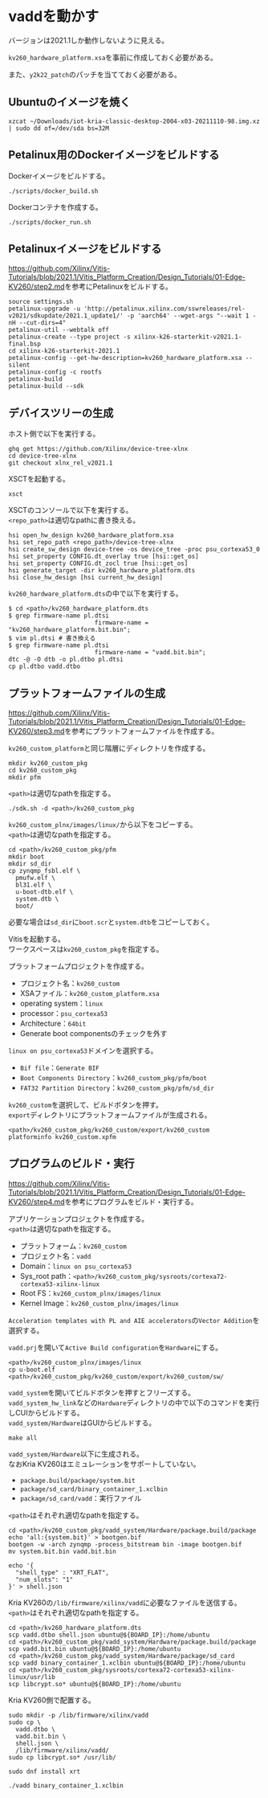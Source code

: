 # vaddを動かす

バージョンは2021.1しか動作しないように見える。

`kv260_hardware_platform.xsa`を事前に作成しておく必要がある。

また、`y2k22_patch`のパッチを当てておく必要がある。

## Ubuntuのイメージを焼く

```shell
xzcat ~/Downloads/iot-kria-classic-desktop-2004-x03-20211110-98.img.xz | sudo dd of=/dev/sda bs=32M
```

## Petalinux用のDockerイメージをビルドする

Dockerイメージをビルドする。

```shell
./scripts/docker_build.sh
```

Dockerコンテナを作成する。

```shell
./scripts/docker_run.sh
```

## Petalinuxイメージをビルドする

<https://github.com/Xilinx/Vitis-Tutorials/blob/2021.1/Vitis_Platform_Creation/Design_Tutorials/01-Edge-KV260/step2.md>を参考にPetalinuxをビルドする。

```shell
source settings.sh
petalinux-upgrade -u 'http://petalinux.xilinx.com/sswreleases/rel-v2021/sdkupdate/2021.1_update1/' -p 'aarch64' --wget-args "--wait 1 -nH --cut-dirs=4"
petalinux-util --webtalk off
petalinux-create --type project -s xilinx-k26-starterkit-v2021.1-final.bsp
cd xilinx-k26-starterkit-2021.1
petalinux-config --get-hw-description=kv260_hardware_platform.xsa --silent
petalinux-config -c rootfs
petalinux-build
petalinux-build --sdk
```

## デバイスツリーの生成

ホスト側で以下を実行する。

```shell
ghq get https://github.com/Xilinx/device-tree-xlnx
cd device-tree-xlnx
git checkout xlnx_rel_v2021.1
```

XSCTを起動する。

```shell
xsct
```

XSCTのコンソールで以下を実行する。  
`<repo_path>`は適切なpathに書き換える。

```shell
hsi open_hw_design kv260_hardware_platform.xsa
hsi set_repo_path <repo_path>/device-tree-xlnx
hsi create_sw_design device-tree -os device_tree -proc psu_cortexa53_0
hsi set_property CONFIG.dt_overlay true [hsi::get_os]
hsi set_property CONFIG.dt_zocl true [hsi::get_os]
hsi generate_target -dir kv260_hardware_platform.dts
hsi close_hw_design [hsi current_hw_design]
```

`kv260_hardware_platform.dts`の中で以下を実行する。

```shell
$ cd <path>/kv260_hardware_platform.dts
$ grep firmware-name pl.dtsi
                        firmware-name = "kv260_hardware_platform.bit.bin";
$ vim pl.dtsi # 書き換える
$ grep firmware-name pl.dtsi
                        firmware-name = "vadd.bit.bin";
dtc -@ -O dtb -o pl.dtbo pl.dtsi
cp pl.dtbo vadd.dtbo
```

## プラットフォームファイルの生成

<https://github.com/Xilinx/Vitis-Tutorials/blob/2021.1/Vitis_Platform_Creation/Design_Tutorials/01-Edge-KV260/step3.md>を参考にプラットフォームファイルを作成する。

`kv260_custom_platform`と同じ階層にディレクトリを作成する。

```shell
mkdir kv260_custom_pkg
cd kv260_custom_pkg
mkdir pfm
```

`<path>`は適切なpathを指定する。

```shell
./sdk.sh -d <path>/kv260_custom_pkg
```

`kv260_custom_plnx/images/linux/`から以下をコピーする。  
`<path>`は適切なpathを指定する。

```shell
cd <path>/kv260_custom_pkg/pfm
mkdir boot
mkdir sd_dir
cp zynqmp_fsbl.elf \
  pmufw.elf \
  bl31.elf \
  u-boot-dtb.elf \
  system.dtb \
  boot/
```

必要な場合は`sd_dir`に`boot.scr`と`system.dtb`をコピーしておく。

Vitisを起動する。  
ワークスペースは`kv260_custom_pkg`を指定する。

プラットフォームプロジェクトを作成する。  

- プロジェクト名：`kv260_custom`
- XSAファイル：`kv260_custom_platform.xsa`
- operating system：`linux`
- processor：`psu_cortexa53`
- Architecture：`64bit`
- Generate boot componentsのチェックを外す

`linux on psu_cortexa53`ドメインを選択する。  

- `Bif file`：`Generate BIF`
- `Boot Components Directory`：`kv260_custom_pkg/pfm/boot`
- `FAT32 Partition Directory`：`kv260_custom_pkg/pfm/sd_dir`

`kv260_custom`を選択して、ビルドボタンを押す。  
`export`ディレクトリにプラットフォームファイルが生成される。

```shell
<path>/kv260_custom_pkg/kv260_custom/export/kv260_custom
platforminfo kv260_custom.xpfm
```

## プログラムのビルド・実行

<https://github.com/Xilinx/Vitis-Tutorials/blob/2021.1/Vitis_Platform_Creation/Design_Tutorials/01-Edge-KV260/step4.md>を参考にプログラムをビルド・実行する。

アプリケーションプロジェクトを作成する。  
`<path>`は適切なpathを指定する。

- プラットフォーム：`kv260_custom`
- プロジェクト名：`vadd`
- Domain：`linux on psu_cortexa53`
- Sys_root path：`<path>/kv260_custom_pkg/sysroots/cortexa72-cortexa53-xilinx-linux`
- Root FS：`kv260_custom_plnx/images/linux`
- Kernel Image：`kv260_custom_plnx/images/linux`

`Acceleration templates with PL and AIE accelerators`の`Vector Addition`を選択する。

`vadd.prj`を開いて`Active Build configuration`を`Hardware`にする。

```shell
<path>/kv260_custom_plnx/images/linux
cp u-boot.elf <path>/kv260_custom_pkg/kv260_custom/export/kv260_custom/sw/
```

`vadd_system`を開いてビルドボタンを押すとフリーズする。  
`vadd_system_hw_link`などの`Hardware`ディレクトリの中で以下のコマンドを実行しCUIからビルドする。  
`vadd_system/Hardware`はGUIからビルドする。

```shell
make all
```

`vadd_system/Hardware`以下に生成される。  
なおKria KV260はエミュレーションをサポートしていない。

- `package.build/package/system.bit`
- `package/sd_card/binary_container_1.xclbin`
- `package/sd_card/vadd`：実行ファイル

`<path>`はそれぞれ適切なpathを指定する。

```shell
cd <path>/kv260_custom_pkg/vadd_system/Hardware/package.build/package
echo 'all:{system.bit}' > bootgen.bif
bootgen -w -arch zynqmp -process_bitstream bin -image bootgen.bif
mv system.bit.bin vadd.bit.bin
```

```shell
echo '{
  "shell_type" : "XRT_FLAT",
  "num_slots": "1"
}' > shell.json
```

Kria KV260の`/lib/firmware/xilinx/vadd`に必要なファイルを送信する。  
`<path>`はそれぞれ適切なpathを指定する。

```shell
cd <path>/kv260_hardware_platform.dts
scp vadd.dtbo shell.json ubuntu@${BOARD_IP}:/home/ubuntu
cd <path>/kv260_custom_pkg/vadd_system/Hardware/package.build/package
scp vadd.bit.bin ubuntu@${BOARD_IP}:/home/ubuntu
cd <path>/kv260_custom_pkg/vadd_system/Hardware/package/sd_card
scp vadd binary_container_1.xclbin ubuntu@${BOARD_IP}:/home/ubuntu
cd <path>/kv260_custom_pkg/sysroots/cortexa72-cortexa53-xilinx-linux/usr/lib
scp libcrypt.so* ubuntu@${BOARD_IP}:/home/ubuntu
```

Kria KV260側で配置する。

```shell
sudo mkdir -p /lib/firmware/xilinx/vadd
sudo cp \
  vadd.dtbo \
  vadd.bit.bin \
  shell.json \
  /lib/firmware/xilinx/vadd/
sudo cp libcrypt.so* /usr/lib/
```

```shell
sudo dnf install xrt
```

```shell
./vadd binary_container_1.xclbin
```
